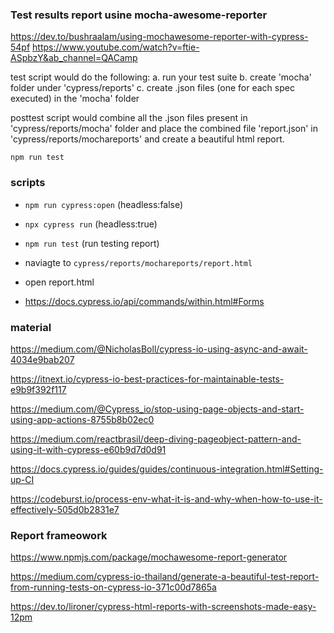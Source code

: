
### Test results report usine mocha-awesome-reporter
https://dev.to/bushraalam/using-mochawesome-reporter-with-cypress-54pf
https://www.youtube.com/watch?v=ftie-ASpbzY&ab_channel=QACamp

test script would do the following:
a. run your test suite
b. create 'mocha' folder under 'cypress/reports'
c. create .json files (one for each spec executed) in the 'mocha' folder

posttest script would combine all the .json files present in 'cypress/reports/mocha' folder and place the combined file 'report.json' in 'cypress/reports/mochareports' and create a beautiful html report.

`npm run test`

### scripts

- `npm run cypress:open` (headless:false)
- `npx cypress run` (headless:true)


- `npm run test` (run testing report)
- naviagte to `cypress/reports/mochareports/report.html`
- open report.html 



 - https://docs.cypress.io/api/commands/within.html#Forms

### material
https://medium.com/@NicholasBoll/cypress-io-using-async-and-await-4034e9bab207

https://itnext.io/cypress-io-best-practices-for-maintainable-tests-e9b9f392f117

https://medium.com/@Cypress_io/stop-using-page-objects-and-start-using-app-actions-8755b8b02ec0

https://medium.com/reactbrasil/deep-diving-pageobject-pattern-and-using-it-with-cypress-e60b9d7d0d91

https://docs.cypress.io/guides/guides/continuous-integration.html#Setting-up-CI

https://codeburst.io/process-env-what-it-is-and-why-when-how-to-use-it-effectively-505d0b2831e7

### Report frameowork

https://www.npmjs.com/package/mochawesome-report-generator

https://medium.com/cypress-io-thailand/generate-a-beautiful-test-report-from-running-tests-on-cypress-io-371c00d7865a

https://dev.to/lironer/cypress-html-reports-with-screenshots-made-easy-12pm